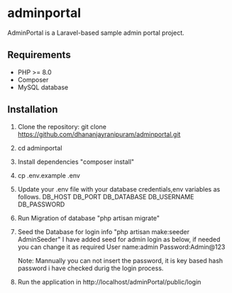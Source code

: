 # adminportal

AdminPortal is a Laravel-based sample admin portal project.

## Requirements
- PHP >= 8.0
- Composer
- MySQL database

## Installation
1. Clone the repository:
   git clone https://github.com/dhananjayranipuram/adminportal.git

2. cd adminportal

3. Install dependencies
   "composer install"

4. cp .env.example .env

5. Update your .env file with your database credentials,env variables as follows.
    DB_HOST
    DB_PORT
    DB_DATABASE
    DB_USERNAME
    DB_PASSWORD

6. Run Migration of database
   "php artisan migrate"

7. Seed the Database for login info
   "php artisan make:seeder AdminSeeder"
   I have added seed for admin login as below, if needed you can change it as required
   User name:admin
   Password:Admin@123

   Note: Mannually you can not insert the password, it is key based hash password i have checked durig the login process.

8. Run the application in 
   http://localhost/adminPortal/public/login
